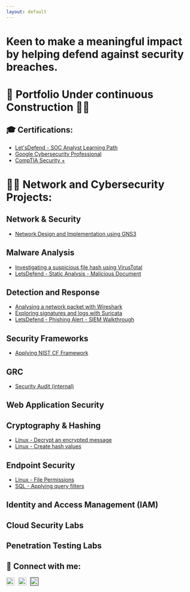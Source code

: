 ```yaml
---
layout: default
---
```


# Keen to make a meaningful impact by helping defend against security breaches.

# 🚧 Portfolio Under continuous Construction 👨‍💻

## 🎓 Certifications:

- [Let'sDefend - SOC Analyst Learning Path](https://app.letsdefend.io/certificate/show/751aadd1-f244-4785-b39e-546152a30075)
- [Google Cybersecurity Professional](https://www.credly.com/earner/earned/badge/5cdd9676-447e-4ddf-b049-dde73325cc85)
- [CompTIA Security +](https://www.credly.com/badges/a33f25c3-faa1-4d63-8b89-a76751bed636)

# 👨‍💻 Network and Cybersecurity Projects:

## Network & Security
- [Network Design and Implementation using GNS3](./dpl_network.html)

## Malware Analysis
- [Investigating a suspicious file hash using VirusTotal](./file_virustotal.html)
- [LetsDefend - Static Analysis - Malicious Document](./ld_st_analysis_maldoc.html)

## Detection and Response
- [Analysing a network packet with Wireshark](./pkt_wireshark.html)
- [Exploring signatures and logs with Suricata](./log_suricata.html)
- [LetsDefend - Phishing Alert - SIEM Walkthrough](./ld_siem.html)

## Security Frameworks
- [Applying NIST CF Framework](#)

## GRC
- [Security Audit (internal)](https://caiofrnca.github.io/)

## Web Application Security
<!-- Placeholder content for future links -->

## Cryptography & Hashing
- [Linux - Decrypt an encrypted message](./decrypt_encrypted_msg.html)
- [Linux - Create hash values](./hash_values.html)

## Endpoint Security
- [Linux - File Permissions](./file_permissions.html)
- [SQL - Applying query filters](./sql_filter.html)

## Identity and Access Management (IAM)
<!-- Placeholder content for future links -->

## Cloud Security Labs
<!-- Placeholder content for future links -->

## Penetration Testing Labs
<!-- Placeholder content for future links -->


## 🤳 Connect with me:
<div style="display: flex; align-items: center;">
  <a href="mailto:braga.caio@outlook.com">
    <img alt="CaioFranca | Email" width="22px" src="https://cdn.jsdelivr.net/npm/simple-icons@v3/icons/gmail.svg" style="margin-right: 10px;" />
  </a>
  <a href="https://linkedin.com/in/caiofranca">
    <img alt="CaioFranca | LinkedIn" width="22px" src="https://cdn.jsdelivr.net/npm/simple-icons@v3/icons/linkedin.svg" style="margin-right: 10px;" />
  </a>
  <a href="">
    <img alt="YourName | GitHub" width="22px" src="https://cdn.jsdelivr.net/npm/simple-icons@v3/icons/github.svg" />
  </a>
</div>
